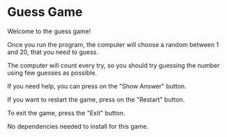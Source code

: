 # Guess Game

Welcome to the guess game!

Once you run the program, the computer will choose a random between 1 and 20, that you need to guess.

The computer will count every try, so you should try guessing the number using few guesses as possible.

If you need help, you can press on the "Show Answer" button.

If you want to restart the game, press on the "Restart" button.

To exit the game, press the "Exit" button.

No dependencies needed to install for this game.